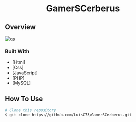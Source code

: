 
<h1 align="center">GamerSCerberus</h1>

## Overview

![gs](https://user-images.githubusercontent.com/80079884/179329953-b3529b60-5eef-4892-a5bc-fe8cd2941042.jpg)

### Built With

- [Html]
- [Css]
- [JavaScript]
- [PHP]
- [MySQL]


## How To Use

```bash
# Clone this repository
$ git clone https://github.com/LuisC73/GamerSCerberus.git

```
